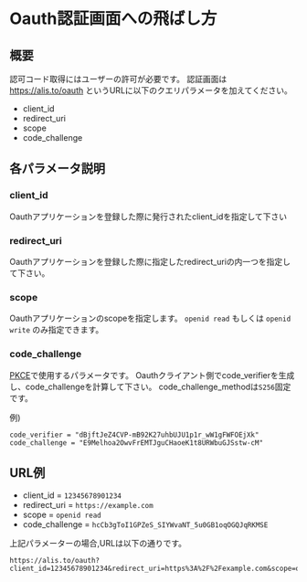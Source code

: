 # Oauth認証画面への飛ばし方


## 概要

認可コード取得にはユーザーの許可が必要です。
認証画面は https://alis.to/oauth というURLに以下のクエリパラメータを加えてください。

* client_id
* redirect_uri
* scope
* code_challenge

## 各パラメータ説明

### client_id

Oauthアプリケーションを登録した際に発行されたclient_idを指定して下さい

### redirect_uri

Oauthアプリケーションを登録した際に指定したredirect_uriの内一つを指定して下さい。

### scope

Oauthアプリケーションのscopeを指定します。
`openid read` もしくは `openid write` のみ指定できます。

### code_challenge

[PKCE](https://tools.ietf.org/html/rfc7636#appendix-B)で使用するパラメータです。
Oauthクライアント側でcode_verifierを生成し、code_challengeを計算して下さい。
code_challenge_methodは`S256`固定です。

例) 

    code_verifier = "dBjftJeZ4CVP-mB92K27uhbUJU1p1r_wW1gFWFOEjXk"
    code_challenge = "E9Melhoa2OwvFrEMTJguCHaoeK1t8URWbuGJSstw-cM"

## URL例


* client_id = `12345678901234`
* redirect_uri = `https://example.com`
* scope = `openid read`
* code_challenge = `hcCb3gToI1GPZeS_SIYWvaNT_5u0GB1oqOGQJqRKMSE`

上記パラメーターの場合,URLは以下の通りです。

    
    https://alis.to/oauth?client_id=12345678901234&redirect_uri=https%3A%2F%2Fexample.com&scope=openid+read&code_challenge=hcCb3gToI1GPZeS_SIYWvaNT_5u0GB1oqOGQJqRKMSE

